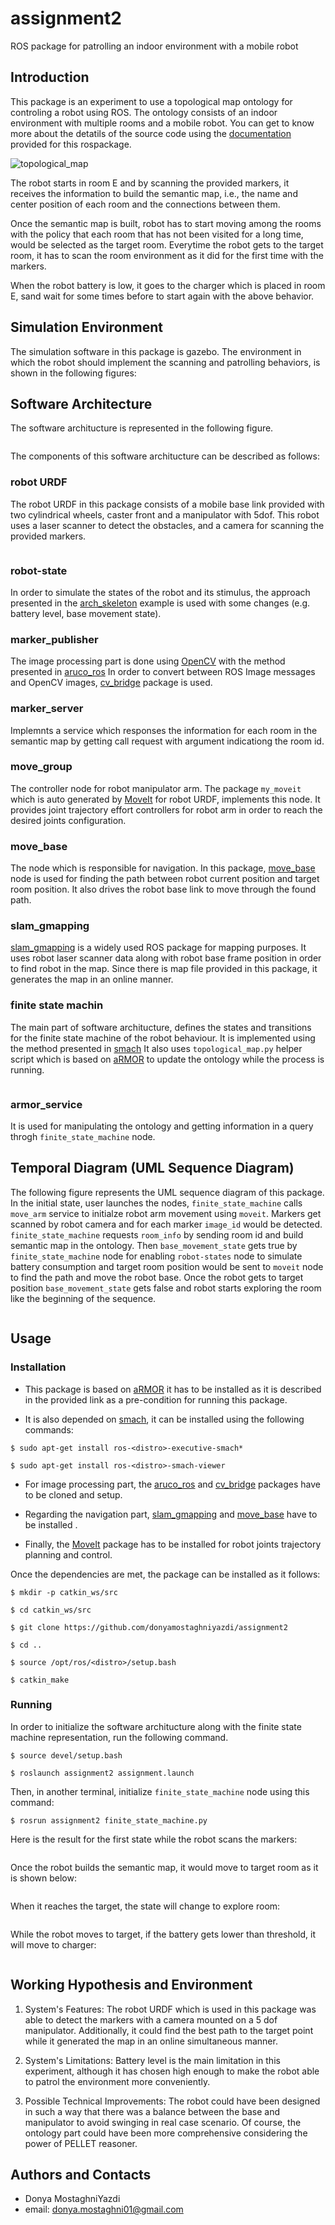 # assignment2

ROS package for patrolling an indoor environment with a mobile robot

## Introduction
This package is an experiment to use a topological map ontology for controling a robot using ROS. The ontology consists of an indoor environment
with multiple rooms and a mobile robot. You can get to know more about the detatils of the source code using the 
[documentation](https://github.com/donyamostaghniyazdi/assignment1) provided for this rospackage.

![topological_map](https://github.com/donyamostaghniyazdi/assignment2/assets/80056149/3ce9f170-25c5-4180-923e-6b25f7df777c)


The robot starts in room E and by scanning the provided markers, it receives the information to build the semantic map, i.e., the name and center 
position of each room and the connections between them.

Once the semantic map is built, robot has to start moving among the rooms with the policy that each room that has not been visited for a long time,
would be selected as the target room. Everytime the robot gets to the target room, it has to scan the room environment as it did for the first time
with the markers.

When the robot battery is low, it goes to the charger which is placed in room E, sand wait for some times before to start again with the above behavior.

## Simulation Environment
The simulation software in this package is gazebo. The environment in which the robot should implement the 
scanning and patrolling behaviors, is shown in the following figures:


## Software Architecture
The software architucture is represented in the following figure.

<p align="center">
<img src="">
</p>

The components of this software architucture can be described as follows:

### robot URDF
The robot URDF in this package consists of a mobile base link provided with two cylindrical wheels, caster front and a manipulator with 5dof.
This robot uses a laser scanner to detect the obstacles, and a camera for scanning the provided markers.

<p align="center">
<img src="">
</p>

### robot-state
In order to simulate the states of the robot and its stimulus, the approach presented in the [arch_skeleton](https://github.com/buoncubi/arch_skeleton)
example is used with some changes (e.g. battery level, base movement state).

### marker_publisher
The image processing part is done using [OpenCV](https://opencv.org/) with the method presented in 
[aruco_ros](https://github.com/CarmineD8/aruco_ros) In order to convert between ROS Image 
messages and OpenCV images, [cv_bridge](http://wiki.ros.org/cv_bridge) package is used.

### marker_server
Implemnts a service which responses the information for each room in the semantic map by getting
call request with argument indicationg the room id.

### move_group
The controller node for robot manipulator arm. The package ``my_moveit`` which is auto generated by 
[MoveIt](https://moveit.ros.org/) for robot URDF, implements this node. It provides joint trajectory effort 
controllers for robot arm in order to reach the desired joints configuration. 

### move_base 
The node which is responsible for navigation. In this package, [move_base](http://wiki.ros.org/move_base) node is
used for finding the path between robot current position and target room position. It also drives the robot
base link to move through the found path.

### slam_gmapping
[slam_gmapping](http://wiki.ros.org/slam_gmapping) is a widely used ROS package for mapping purposes.
It uses robot laser scanner data along with robot base frame position in order to find robot in the map.
Since there is map file provided in this package, it generates the map in an online manner.

### finite state machin 
The main part of software architucture, defines the states and transitions for the finite state
machine of the robot behaviour. It is implemented using the method presented in [smach](http://wiki.ros.org/smach)
It also uses ``topological_map.py`` helper script which is based on [aRMOR](https://github.com/EmaroLab/armor)
to update the ontology while the process is running.

<p align="center">
<img src="">
</p>

### armor_service
It is used for manipulating the ontology and getting information in a query throgh ``finite_state_machine`` node.

## Temporal Diagram (UML Sequence Diagram)
The following figure represents the UML sequence diagram of this package. In the initial state, user launches the nodes,
``finite_state_machine`` calls ``move_arm`` service to initialze robot arm movement using ``moveit``. Markers 
get scanned by robot camera and for each marker ``image_id`` would be detected. ``finite_state_machine`` requests ``room_info``
by sending room id and build semantic map in the ontology. Then ``base_movement_state`` gets true by ``finite_state_machine`` node
for enabling ``robot-states`` node to simulate battery consumption and target room position would be sent to ``moveit``
node to find the path and move the robot base. Once the robot gets to target position ``base_movement_state`` gets false
and robot starts exploring the room like the beginning of the sequence. 

<p align="center">
<img src="">
</p>

## Usage
### Installation
* This package is based on [aRMOR](https://github.com/EmaroLab/armor) it has to be installed as it is described
in the provided link as a pre-condition for running this package.

* It is also depended on [smach](http://wiki.ros.org/smach), it can be installed using the following commands:

```bashscript
$ sudo apt-get install ros-<distro>-executive-smach*
```
```bashscript
$ sudo apt-get install ros-<distro>-smach-viewer
```

* For image processing part, the [aruco_ros](https://github.com/CarmineD8/aruco_ros) and [cv_bridge](http://wiki.ros.org/cv_bridge) packages have to be cloned and setup.

* Regarding the navigation part, [slam_gmapping](http://wiki.ros.org/slam_gmapping)  and [move_base](http://wiki.ros.org/move_base) have to be installed .

* Finally, the [MoveIt](https://moveit.ros.org/) package has to be installed for robot joints trajectory planning and control.


Once the dependencies are met, the package can be installed as it follows:

```bashscript
$ mkdir -p catkin_ws/src
```
```bashscript
$ cd catkin_ws/src
```



```bashscript
$ git clone https://github.com/donyamostaghniyazdi/assignment2
```
```bashscript
$ cd ..
```
```bashscript
$ source /opt/ros/<distro>/setup.bash
```
```bashscript
$ catkin_make
```

### Running
In order to initialize the software architucture along with the finite state machine representation, run the following command.

```bashscript
$ source devel/setup.bash
```
```bashscript
$ roslaunch assignment2 assignment.launch
```
Then, in another terminal, initialize ``finite_state_machine`` node using this command:
```bashscript
$ rosrun assignment2 finite_state_machine.py
```

Here is the result for the first state while the robot scans the markers:

<p align="center">
<img src="">
</p>

Once the robot builds the semantic map, it would move to target room as it is shown below:

<p align="center">
<img src="">
</p>

When it reaches the target, the state will change to explore room:

<p align="center">
<img src="">
</p>

While the robot moves to target, if the battery gets lower than threshold, it will move to charger:

<p align="center">
<img src="">
</p>

## Working Hypothesis and Environment

1. System's Features: The robot URDF which is used in this package was able to detect the markers with a camera mounted on a 5 dof manipulator. 
Additionally, it could find the best path to the target point while it generated the map in an online simultaneous manner.

2. System's Limitations: Battery level is the main limitation in this experiment, although it has chosen high enough to make the robot able to 
patrol the environment more conveniently.

3. Possible Technical Improvements: The robot could have been designed in such a way that there was a balance between the base and manipulator 
to avoid swinging in real case scenario. Of course, the ontology part could have been more comprehensive considering the power of PELLET reasoner.

## Authors and Contacts
- Donya MostaghniYazdi
- email: donya.mostaghni01@gmail.com
